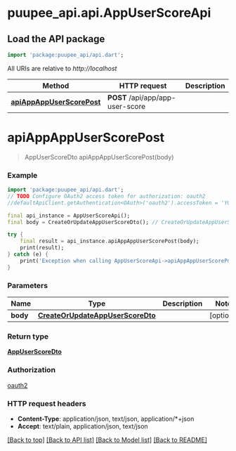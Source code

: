 # puupee_api.api.AppUserScoreApi

## Load the API package
```dart
import 'package:puupee_api/api.dart';
```

All URIs are relative to *http://localhost*

Method | HTTP request | Description
------------- | ------------- | -------------
[**apiAppAppUserScorePost**](AppUserScoreApi.md#apiappappuserscorepost) | **POST** /api/app/app-user-score | 


# **apiAppAppUserScorePost**
> AppUserScoreDto apiAppAppUserScorePost(body)



### Example
```dart
import 'package:puupee_api/api.dart';
// TODO Configure OAuth2 access token for authorization: oauth2
//defaultApiClient.getAuthentication<OAuth>('oauth2').accessToken = 'YOUR_ACCESS_TOKEN';

final api_instance = AppUserScoreApi();
final body = CreateOrUpdateAppUserScoreDto(); // CreateOrUpdateAppUserScoreDto | 

try {
    final result = api_instance.apiAppAppUserScorePost(body);
    print(result);
} catch (e) {
    print('Exception when calling AppUserScoreApi->apiAppAppUserScorePost: $e\n');
}
```

### Parameters

Name | Type | Description  | Notes
------------- | ------------- | ------------- | -------------
 **body** | [**CreateOrUpdateAppUserScoreDto**](CreateOrUpdateAppUserScoreDto.md)|  | [optional] 

### Return type

[**AppUserScoreDto**](AppUserScoreDto.md)

### Authorization

[oauth2](../README.md#oauth2)

### HTTP request headers

 - **Content-Type**: application/json, text/json, application/*+json
 - **Accept**: text/plain, application/json, text/json

[[Back to top]](#) [[Back to API list]](../README.md#documentation-for-api-endpoints) [[Back to Model list]](../README.md#documentation-for-models) [[Back to README]](../README.md)


